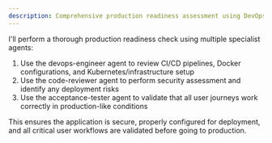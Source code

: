 ```yaml
---
description: Comprehensive production readiness assessment using DevOps and testing specialists
---
```


I'll perform a thorough production readiness check using multiple specialist agents:

1. Use the devops-engineer agent to review CI/CD pipelines, Docker configurations, and Kubernetes/infrastructure setup
2. Use the code-reviewer agent to perform security assessment and identify any deployment risks
3. Use the acceptance-tester agent to validate that all user journeys work correctly in production-like conditions

This ensures the application is secure, properly configured for deployment, and all critical user workflows are validated before going to production.